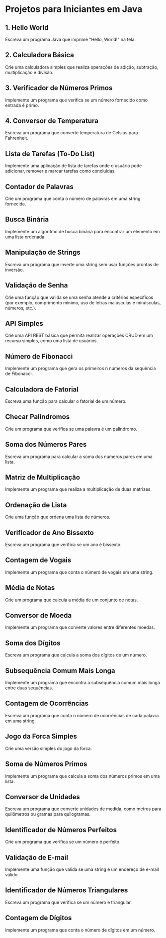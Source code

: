 # Projetos para Iniciantes em Java

## 1. Hello World

Escreva um programa Java que imprime "Hello, World!" na tela.

## 2. Calculadora Básica

Crie uma calculadora simples que realiza operações de adição, subtração, multiplicação e divisão.

## 3. Verificador de Números Primos

Implemente um programa que verifica se um número fornecido como entrada é primo.

## 4. Conversor de Temperatura

Escreva um programa que converte temperatura de Celsius para Fahrenheit.

## Lista de Tarefas (To-Do List)

Implemente uma aplicação de lista de tarefas onde o usuário pode adicionar, remover e marcar tarefas como concluídas.

## Contador de Palavras

Crie um programa que conta o número de palavras em uma string fornecida.

## Busca Binária

Implemente um algoritmo de busca binária para encontrar um elemento em uma lista ordenada.

## Manipulação de Strings

Escreva um programa que inverte uma string sem usar funções prontas de inversão.

## Validação de Senha

Crie uma função que valida se uma senha atende a critérios específicos (por exemplo, comprimento mínimo, uso de letras maiúsculas e minúsculas, números, etc.).

## API Simples

Crie uma API REST básica que permita realizar operações CRUD em um recurso simples, como uma lista de usuários.

## Número de Fibonacci

Implemente um programa que gera os primeiros n números da sequência de Fibonacci.

## Calculadora de Fatorial

Escreva uma função para calcular o fatorial de um número.

## Checar Palíndromos

Crie um programa que verifica se uma palavra é um palíndromo.

## Soma dos Números Pares

Escreva um programa para calcular a soma dos números pares em uma lista.

## Matriz de Multiplicação

Implemente um programa que realiza a multiplicação de duas matrizes.

## Ordenação de Lista

Crie uma função que ordena uma lista de números.

## Verificador de Ano Bissexto

Escreva um programa que verifica se um ano é bissexto.

## Contagem de Vogais

Implemente um programa que conta o número de vogais em uma string.

## Média de Notas

Crie um programa que calcula a média de um conjunto de notas.

## Conversor de Moeda

Implemente um programa que converte valores entre diferentes moedas.

## Soma dos Dígitos

Escreva um programa que calcula a soma dos dígitos de um número.

## Subsequência Comum Mais Longa

Implemente um programa que encontra a subsequência comum mais longa entre duas sequências.

## Contagem de Ocorrências

Escreva um programa que conta o número de ocorrências de cada palavra em uma string.

## Jogo da Forca Simples

Crie uma versão simples do jogo da forca.

## Soma de Números Primos

Implemente um programa que calcula a soma dos números primos em uma lista.

## Conversor de Unidades

Escreva um programa que converte unidades de medida, como metros para quilômetros ou gramas para quilogramas.

## Identificador de Números Perfeitos

Crie um programa que verifica se um número é perfeito.

## Validação de E-mail

Implemente uma função que valida se uma string é um endereço de e-mail válido.

## Identificador de Números Triangulares

Escreva um programa que verifica se um número é triangular.

## Contagem de Dígitos

Implemente um programa que conta o número de dígitos em um número.
